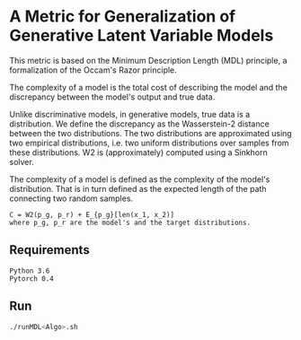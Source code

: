 # A Metric for Generalization of Generative Latent Variable Models

This metric is based on the Minimum Description Length (MDL) principle, a formalization of the Occam's Razor principle.

The complexity of a model is the total cost of describing the model and the discrepancy between the model's output and 
true data. 

Unlike discriminative models, in generative models, true data is a distribution. 
We define the discrepancy as the Wasserstein-2 distance between the two distributions. The two distributions are 
approximated using two empirical distributions, i.e. two uniform distributions over samples from these distributions. 
W2 is (approximately) computed using a Sinkhorn solver.

The complexity of a model is defined as the complexity of the model's distribution. That is in turn defined as the
 expected length of the path connecting two random samples.  
```text
C = W2(p_g, p_r) + E_{p_g}[len(x_1, x_2)] 
where p_g, p_r are the model's and the target distributions.  
```
## Requirements
```text
Python 3.6
Pytorch 0.4
```

## Run
```bash
./runMDL<Algo>.sh
```

